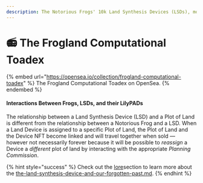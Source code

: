```yaml
---
description: The Notorious Frogs' 10k Land Synthesis Devices (LSDs), model number 420.
---
```


# 📻 The Frogland Computational Toadex

{% embed url="https://opensea.io/collection/frogland-computational-toadex" %}
The Frogland Computational Toadex on OpenSea.&#x20;
{% endembed %}

#### Interactions Between Frogs, LSDs, and their LilyPADs

The relationship between a Land Synthesis Device (LSD) and a Plot of Land is different from the relationship between a Notorious Frog and a LSD. When a Land Device is assigned to a specific Plot of Land, the Plot of Land and the Device NFT become linked and will travel together when sold — however not necessarily forever because it will be possible to _reassign_ a Device a _different_ plot of land by interacting with the appropriate _Planning Commission_.

{% hint style="success" %}
Check out the [lore](../../frogland/lore/ "mention")section to learn more about the [the-land-synthesis-device-and-our-forgotten-past.md](../../frogland/lore/canon/the-land-synthesis-device-and-our-forgotten-past.md "mention").
{% endhint %}
